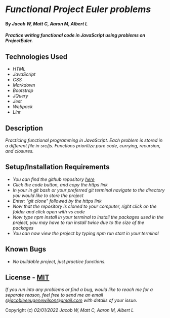 # _Functional Project Euler problems_

#### By _**Jacob W, Matt C, Aaron M, Albert L**_

#### _Practice writing functional code in JavaScript using problems on ProjectEuler._

## Technologies Used

* _HTML_
* _JavaScript_
* _CSS_
* _Markdown_
* _Bootstrap_
* _JQuery_
* _Jest_
* _Webpack_
* _Lint_

## Description

_Practicing functional programming in JavaScript. Each problem is stored in a different file in src/js. Functions prioritize pure code, currying, recursion, and closures._

## Setup/Installation Requirements

* _You can find the github repository [here](https://github.com/JLEWilson/functional-project-euler)_
* _Click the code button, and copy the https link_
* _In your in git bash or your preferred git terminal navigate to the directory you would like to store the project_
* _Enter: "git clone" followed by the https link_
* _Now that the repository is cloned to your computer, right click on the folder and click open with vs code_
* _Now type npm install in your terminal to install the packages used in the project, you may have to run install twice due to the size of the packages_
* _You can now view the project by typing npm run start in your terminal_

## Known Bugs

* _No buildable project, just practice functions._

## License - [MIT](https://opensource.org/licenses/MIT)

_If you run into any problems or find a bug, would like to reach me for a separate reason, feel free to send me an email @jacobleeeugenewilson@gmail.com with details of your issue._

Copyright (c) _02/01/2022_ _Jacob W, Matt C, Aaron M, Albert L_